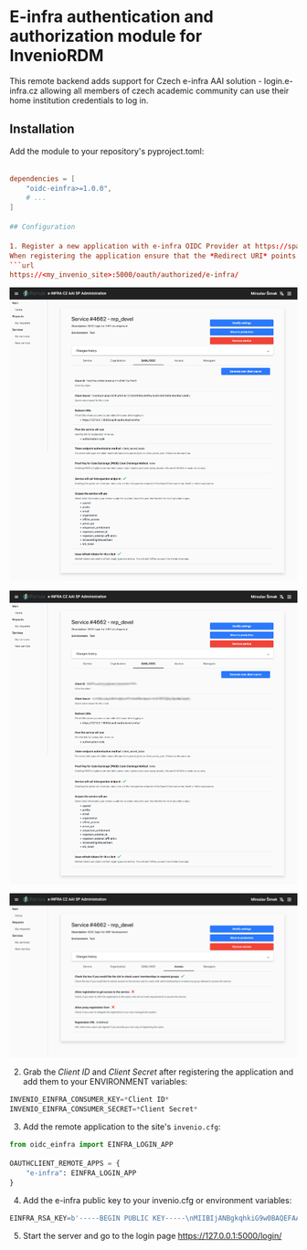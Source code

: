 # E-infra authentication and authorization module for InvenioRDM

This remote backend adds support for Czech e-infra AAI solution - login.e-infra.cz
allowing all members of czech academic community can use their home institution
credentials to log in.

## Installation

Add the module to your repository's pyproject.toml:

``` toml

dependencies = [
    "oidc-einfra>=1.0.0",
    # ...
]

## Configuration

1. Register a new application with e-infra OIDC Provider at https://spadmin.e-infra.cz/.
When registering the application ensure that the *Redirect URI* points to:
```url
https://<my_invenio_site>:5000/oauth/authorized/e-infra/
```

![General parameters](docs/settings1.png)


![OIDC parameters](docs/settings2.png)


![Perun-specific parameters](docs/settings3.png)


2. Grab the *Client ID* and *Client Secret* after registering the application
   and add them to your ENVIRONMENT variables:
```python
INVENIO_EINFRA_CONSUMER_KEY=*Client ID*
INVENIO_EINFRA_CONSUMER_SECRET=*Client Secret*
```
3. Add the remote application to the site's `invenio.cfg`:

```python
from oidc_einfra import EINFRA_LOGIN_APP

OAUTHCLIENT_REMOTE_APPS = {
    "e-infra": EINFRA_LOGIN_APP
}
```

4. Add the e-infra public key to your invenio.cfg or environment variables:
```python
EINFRA_RSA_KEY=b'-----BEGIN PUBLIC KEY-----\nMIIBIjANBgkqhkiG9w0BAQEFAAOCAQ8AMIIBCgKCAQEAmho5h/lz6USUUazQaVT3\nPHloIk/Ljs2vZl/RAaitkXDx6aqpl1kGpS44eYJOaer4oWc6/QNaMtynvlSlnkuW\nrG765adNKT9sgAWSrPb81xkojsQabrSNv4nIOWUQi0Tjh0WxXQmbV+bMxkVaElhd\nHNFzUfHv+XqI8Hkc82mIGtyeMQn+VAuZbYkVXnjyCwwa9RmPOSH+O4N4epDXKk1V\nK9dUxf/rEYbjMNZGDva30do0mrBkU8W3O1mDVJSSgHn4ejKdGNYMm0JKPAgCWyPW\nJDoL092ctPCFlUMBBZ/OP3omvgnw0GaWZXxqSqaSvxFJkqCHqLMwpxmWTTAgEvAb\nnwIDAQAB\n-----END PUBLIC KEY-----\n'
```

5. Start the server and go to the login page https://127.0.0.1:5000/login/
